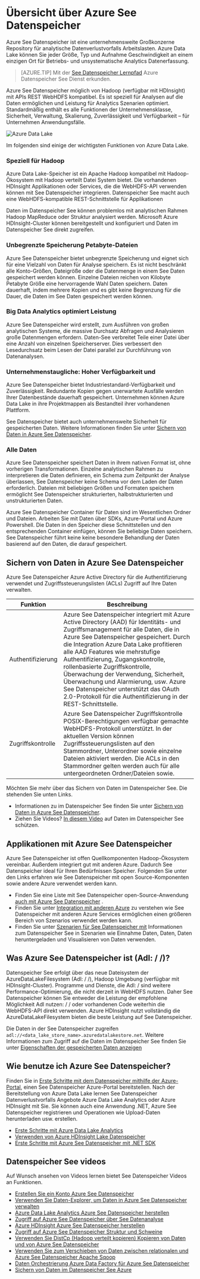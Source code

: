<properties
   pageTitle="Übersicht über See Datenspeicher Azure | Microsoft Azure"
   description="Verstehen Sie, was Azure See Datenspeicher und der Nutzen für andere Datenspeicher"
   services="data-lake-store"
   documentationCenter=""
   authors="nitinme"
   manager="jhubbard"
   editor="cgronlun"/>

<tags
   ms.service="data-lake-store"
   ms.devlang="na"
   ms.topic="get-started-article"
   ms.tgt_pltfrm="na"
   ms.workload="big-data"
   ms.date="10/28/2016"
   ms.author="nitinme"/>

# <a name="overview-of-azure-data-lake-store"></a>Übersicht über Azure See Datenspeicher

Azure See Datenspeicher ist eine unternehmensweite Großkonzerne Repository für analytische Datenverlustvorfalls Arbeitslasten. Azure Data Lake können Sie jeder Größe, Typ und Aufnahme Geschwindigkeit an einem einzigen Ort für Betriebs- und unsystematische Analytics Datenerfassung.

> [AZURE.TIP] Mit der [See Datenspeicher Lernpfad](https://azure.microsoft.com/documentation/learning-paths/data-lake-store-self-guided-training/) Azure Datenspeicher See Dienst erkunden.

Azure See Datenspeicher möglich von Hadoop (verfügbar mit HDInsight) mit APIs REST WebHDFS kompatibel. Es ist speziell für Analysen auf die Daten ermöglichen und Leistung für Analytics Szenarien optimiert. Standardmäßig enthält es alle Funktionen der Unternehmensklasse, Sicherheit, Verwaltung, Skalierung, Zuverlässigkeit und Verfügbarkeit – für Unternehmen Anwendungsfälle.


![Azure Data Lake](./media/data-lake-store-overview/data-lake-store-concept.png)

Im folgenden sind einige der wichtigsten Funktionen von Azure Data Lake.

### <a name="built-for-hadoop"></a>Speziell für Hadoop

Azure Data Lake-Speicher ist ein Apache Hadoop kompatibel mit Hadoop-Ökosystem mit Hadoop verteilt Datei System bietet.  Die vorhandenen HDInsight Applikationen oder Services, die die WebHDFS-API verwenden können mit See Datenspeicher integrieren. Datenspeicher See macht auch eine WebHDFS-kompatible REST-Schnittstelle für Applikationen

Daten im Datenspeicher See können problemlos mit analytischen Rahmen Hadoop MapReduce oder Struktur analysiert werden. Microsoft Azure HDInsight-Cluster können bereitgestellt und konfiguriert und Daten im Datenspeicher See direkt zugreifen.

### <a name="unlimited-storage-petabyte-files"></a>Unbegrenzte Speicherung Petabyte-Dateien

Azure See Datenspeicher bietet unbegrenzte Speicherung und eignet sich für eine Vielzahl von Daten für Analyse speichern. Es ist nicht beschränkt alle Konto-Größen, Dateigröße oder die Datenmenge in einem See Daten gespeichert werden können. Einzelne Dateien reichen von Kilobyte Petabyte Größe eine hervorragende Wahl Daten speichern. Daten dauerhaft, indem mehrere Kopien und es gibt keine Begrenzung für die Dauer, die Daten im See Daten gespeichert werden können.

### <a name="performance-tuned-for-big-data-analytics"></a>Big Data Analytics optimiert Leistung

Azure See Datenspeicher wird erstellt, zum Ausführen von großen analytischen Systeme, die massive Durchsatz Abfragen und Analysieren große Datenmengen erfordern. Daten-See verbreitet Teile einer Datei über eine Anzahl von einzelnen Speicherserver. Dies verbessert den Lesedurchsatz beim Lesen der Datei parallel zur Durchführung von Datenanalysen.


### <a name="enterprise-ready-highly-available-and-secure"></a>Unternehmenstaugliche: Hoher Verfügbarkeit und

Azure See Datenspeicher bietet Industriestandard-Verfügbarkeit und Zuverlässigkeit. Redundante Kopien gegen unerwartete Ausfälle werden Ihrer Datenbestände dauerhaft gespeichert. Unternehmen können Azure Data Lake in ihre Projektmappen als Bestandteil ihrer vorhandenen Plattform.

See Datenspeicher bietet auch unternehmensweite Sicherheit für gespeicherten Daten. Weitere Informationen finden Sie unter [Sichern von Daten in Azure See Datenspeicher](#DataLakeStoreSecurity).


### <a name="all-data"></a>Alle Daten

Azure See Datenspeicher speichert Daten in ihrem nativen Format ist, ohne vorherigen Transformationen. Einzelne analytischen Rahmen zu interpretieren die Daten definieren, ein Schema zum Zeitpunkt der Analyse überlassen, See Datenspeicher keine Schema vor dem Laden der Daten erforderlich. Dateien mit beliebigen Größen und Formaten speichern ermöglicht See Datenspeicher strukturierten, halbstrukturierten und unstrukturierten Daten.

Azure See Datenspeicher Container für Daten sind im Wesentlichen Ordner und Dateien. Arbeiten Sie mit Daten über SDKs, Azure-Portal und Azure Powershell. Die Daten in den Speicher diese Schnittstellen und den entsprechenden Container einfügen, können Sie beliebige Daten speichern. See Datenspeicher führt keine keine besondere Behandlung der Daten basierend auf den Daten, die darauf gespeichert.


## <a name="DataLakeStoreSecurity"></a>Sichern von Daten in Azure See Datenspeicher

Azure See Datenspeicher Azure Active Directory für die Authentifizierung verwendet und Zugriffssteuerungslisten (ACLs) Zugriff auf Ihre Daten verwalten.

| Funktion                                 | Beschreibung                              |
|-----------------------------------------|------------------------------------------|
| Authentifizierung | Azure See Datenspeicher integriert mit Azure Active Directory (AAD) für Identitäts- und Zugriffsmanagement für alle Daten, die in Azure See Datenspeicher gespeichert. Durch die Integration Azure Data Lake profitieren alle AAD Features wie mehrstufige Authentifizierung, Zugangskontrolle, rollenbasierte Zugriffskontrolle, Überwachung der Verwendung, Sicherheit, Überwachung und Alarmierung, usw. Azure See Datenspeicher unterstützt das OAuth 2.0-Protokoll für die Authentifizierung in der REST-Schnittstelle. |
| Zugriffskontrolle                          | Azure See Datenspeicher Zugriffskontrolle POSIX-Berechtigungen verfügbar gemachte WebHDFS-Protokoll unterstützt. In der aktuellen Version können Zugriffssteuerungslisten auf den Stammordner, Unterordner sowie einzelne Dateien aktiviert werden. Die ACLs in den Stammordner gelten werden auch für alle untergeordneten Ordner/Dateien sowie.|

Möchten Sie mehr über das Sichern von Daten im Datenspeicher See. Die stehenden Sie unten Links.

* Informationen zu im Datenspeicher See finden Sie unter [Sichern von Daten in Azure See Datenspeicher](data-lake-store-secure-data.md).
* Ziehen Sie Videos? [In diesem Video](https://mix.office.com/watch/1q2mgzh9nn5lx) auf Daten im Datenspeicher See schützen.

## <a name="applications-compatible-with-azure-data-lake-store"></a>Applikationen mit Azure See Datenspeicher

Azure See Datenspeicher ist offen Quellkomponenten Hadoop-Ökosystem vereinbar. Außerdem integriert gut mit anderen Azure. Dadurch See Datenspeicher ideal für Ihren Bedürfnissen Speicher. Folgenden Sie unter den Links erfahren wie See Datenspeicher mit open Source-Komponenten sowie andere Azure verwendet werden kann.

* Finden Sie eine Liste mit See Datenspeicher open-Source-Anwendung [auch mit Azure See Datenspeicher](data-lake-store-compatible-oss-other-applications.md) .
* Finden Sie unter [Integration mit anderen Azure](data-lake-store-integrate-with-other-services.md) zu verstehen wie See Datenspeicher mit anderen Azure Services ermöglichen einen größeren Bereich von Szenarios verwendet werden kann.
* Finden Sie unter [Szenarien für See Datenspeicher mit](data-lake-store-data-scenarios.md) Informationen zum Datenspeicher See in Szenarien wie Einnahme Daten, Daten, Daten heruntergeladen und Visualisieren von Daten verwenden.

## <a name="what-is-azure-data-lake-store-file-system-adl"></a>Was Azure See Datenspeicher ist (Adl: / /)?

Datenspeicher See erfolgt über das neue Dateisystem der AzureDataLakeFilesystem (Adl: / /), Hadoop Umgebung (verfügbar mit HDInsight-Cluster). Programme und Dienste, die Adl: / sind weitere Performance-Optimierung, die nicht derzeit in WebHDFS nutzen. Daher See Datenspeicher können Sie entweder die Leistung der empfohlene Möglichkeit Adl nutzen: / / oder vorhandenen Code weiterhin die WebHDFS-API direkt verwenden. Azure HDInsight nutzt vollständig die AzureDataLakeFilesystem bieten die beste Leistung auf See Datenspeicher.

Die Daten in der See Datenspeicher zugreifen `adl://<data_lake_store_name>.azuredatalakestore.net`. Weitere Informationen zum Zugriff auf die Daten im Datenspeicher See finden Sie unter [Eigenschaften der gespeicherten Daten anzeigen](data-lake-store-get-started-portal.md#properties)

## <a name="how-do-i-start-using-azure-data-lake-store"></a>Wie benutze ich Azure See Datenspeicher?

Finden Sie in [Erste Schritte mit dem Datenspeicher mithilfe der Azure-Portal](data-lake-store-get-started-portal.md), einen See Datenspeicher Azure-Portal bereitstellen. Nach der Bereitstellung von Azure Data Lake lernen See Datenspeicher Datenverlustvorfalls Angebote Azure Data Lake Analytics oder Azure HDInsight mit Sie. Sie können auch eine Anwendung .NET, Azure See Datenspeicher registrieren und Operationen wie Upload-Daten herunterladen usw. erstellen.

- [Erste Schritte mit Azure Data Lake Analytics](../data-lake-analytics/data-lake-analytics-get-started-portal.md)
- [Verwenden von Azure HDInsight Lake Datenspeicher](data-lake-store-hdinsight-hadoop-use-portal.md)
- [Erste Schritte mit Azure See Datenspeicher mit .NET SDK](data-lake-store-get-started-net-sdk.md)


## <a name="data-lake-store-videos"></a>Datenspeicher See videos

Auf Wunsch ansehen von Videos lernen bietet See Datenspeicher Videos an Funktionen.

* [Erstellen Sie ein Konto Azure See Datenspeicher](https://mix.office.com/watch/1k1cycy4l4gen)
* [Verwenden Sie Daten-Explorer, um Daten in Azure See Datenspeicher verwalten](https://mix.office.com/watch/icletrxrh6pc)
* [Azure Data Lake Analytics Azure See Datenspeicher herstellen](https://mix.office.com/watch/qwji0dc9rx9k)
* [Zugriff auf Azure See Datenspeicher über See Datenanalyse](https://mix.office.com/watch/1n0s45up381a8)
* [Azure HDInsight Azure See Datenspeicher herstellen](https://mix.office.com/watch/l93xri2yhtp2)
* [Zugriff auf Azure See Datenspeicher Struktur und Schweine](https://mix.office.com/watch/1n9g5w0fiqv1q)
* [Verwenden Sie DistCp (Hadoop verteilt kopieren) Kopieren von Daten und von Azure See Datenspeicher](https://mix.office.com/watch/1liuojvdx6sie)
* [Verwenden Sie zum Verschieben von Daten zwischen relationalen und Azure See Datenspeicher Apache Sqoop](https://mix.office.com/watch/1butcdjxmu114)
* [Daten Orchestrierung Azure Data Factory für Azure See Datenspeicher](https://mix.office.com/watch/1oa7le7t2u4ka)
* [Sichern von Daten im Datenspeicher See Azure](https://mix.office.com/watch/1q2mgzh9nn5lx)



